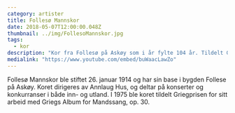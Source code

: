 ```yaml
---
category: artister
title: Follesø Mannskor
date: 2018-05-07T12:00:00.048Z
thumbnail: ../img/FollesoMannskor.jpg
tags:
  - kor
description: "Kor fra Follesø på Askøy som i år fylte 104 år. Tildelt Griegprisen i 1975. Dirigeres i dag av Annlaug Hus."
medialink: "https://www.youtube.com/embed/buWaacLawZo"
---
```

Follesø Mannskor ble stiftet 26. januar 1914 og har sin base i bygden Follese på Askøy. Koret dirigeres av Annlaug Hus, og deltar på konserter og konkurranser i både inn- og utland. I 1975 ble koret tildelt Griegprisen for sitt arbeid med Griegs Album for Mandssang, op. 30.

